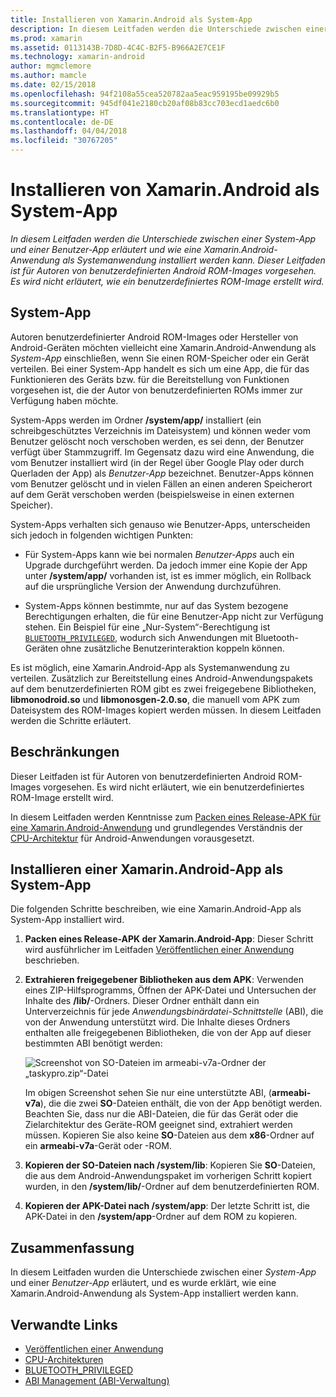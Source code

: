 ```yaml
---
title: Installieren von Xamarin.Android als System-App
description: In diesem Leitfaden werden die Unterschiede zwischen einer System-App und einer Benutzer-App erläutert und wie eine Xamarin.Android-Anwendung als Systemanwendung installiert werden kann. Dieser Leitfaden ist für Autoren von benutzerdefinierten Android ROM-Images vorgesehen. Es wird nicht erläutert, wie ein benutzerdefiniertes ROM-Image erstellt wird.
ms.prod: xamarin
ms.assetid: 0113143B-7D8D-4C4C-B2F5-B966A2E7CE1F
ms.technology: xamarin-android
author: mgmclemore
ms.author: mamcle
ms.date: 02/15/2018
ms.openlocfilehash: 94f2108a55cea520782aa5eac959195be09929b5
ms.sourcegitcommit: 945df041e2180cb20af08b83cc703ecd1aedc6b0
ms.translationtype: HT
ms.contentlocale: de-DE
ms.lasthandoff: 04/04/2018
ms.locfileid: "30767205"
---
```

# <a name="installing-xamarinandroid-as-a-system-app"></a>Installieren von Xamarin.Android als System-App

_In diesem Leitfaden werden die Unterschiede zwischen einer System-App und einer Benutzer-App erläutert und wie eine Xamarin.Android-Anwendung als Systemanwendung installiert werden kann. Dieser Leitfaden ist für Autoren von benutzerdefinierten Android ROM-Images vorgesehen. Es wird nicht erläutert, wie ein benutzerdefiniertes ROM-Image erstellt wird._

## <a name="system-app"></a>System-App

Autoren benutzerdefinierter Android ROM-Images oder Hersteller von Android-Geräten möchten vielleicht eine Xamarin.Android-Anwendung als _System-App_ einschließen, wenn Sie einen ROM-Speicher oder ein Gerät verteilen. Bei einer System-App handelt es sich um eine App, die für das Funktionieren des Geräts bzw. für die Bereitstellung von Funktionen vorgesehen ist, die der Autor von benutzerdefinierten ROMs immer zur Verfügung haben möchte.

System-Apps werden im Ordner **/system/app/** installiert (ein schreibgeschütztes Verzeichnis im Dateisystem) und können weder vom Benutzer gelöscht noch verschoben werden, es sei denn, der Benutzer verfügt über Stammzugriff. Im Gegensatz dazu wird eine Anwendung, die vom Benutzer installiert wird (in der Regel über Google Play oder durch Querladen der App) als _Benutzer-App_ bezeichnet. Benutzer-Apps können vom Benutzer gelöscht und in vielen Fällen an einen anderen Speicherort auf dem Gerät verschoben werden (beispielsweise in einen externen Speicher).

System-Apps verhalten sich genauso wie Benutzer-Apps, unterscheiden sich jedoch in folgenden wichtigen Punkten:

- Für System-Apps kann wie bei normalen _Benutzer-Apps_ auch ein Upgrade durchgeführt werden. Da jedoch immer eine Kopie der App unter **/system/app/** vorhanden ist, ist es immer möglich, ein Rollback auf die ursprüngliche Version der Anwendung durchzuführen.

- System-Apps können bestimmte, nur auf das System bezogene Berechtigungen erhalten, die für eine Benutzer-App nicht zur Verfügung stehen. Ein Beispiel für eine „Nur-System“-Berechtigung ist [`BLUETOOTH_PRIVILEGED`](https://developer.android.com/reference/android/Manifest.permission.html#BLUETOOTH_PRIVILEGED), wodurch sich Anwendungen mit Bluetooth-Geräten ohne zusätzliche Benutzerinteraktion koppeln können.

Es ist möglich, eine Xamarin.Android-App als Systemanwendung zu verteilen. Zusätzlich zur Bereitstellung eines Android-Anwendungspakets auf dem benutzerdefinierten ROM gibt es zwei freigegebene Bibliotheken, **libmonodroid.so** und **libmonosgen-2.0.so**, die manuell vom APK zum Dateisystem des ROM-Images kopiert werden müssen. In diesem Leitfaden werden die Schritte erläutert.

## <a name="restrictions"></a>Beschränkungen

Dieser Leitfaden ist für Autoren von benutzerdefinierten Android ROM-Images vorgesehen. Es wird nicht erläutert, wie ein benutzerdefiniertes ROM-Image erstellt wird.

In diesem Leitfaden werden Kenntnisse zum [Packen eines Release-APK für eine Xamarin.Android-Anwendung](~/android/deploy-test/publishing/index.md) und grundlegendes Verständnis der [CPU-Architektur](~/android/app-fundamentals/cpu-architectures.md) für Android-Anwendungen vorausgesetzt.

## <a name="install-a-xamarinandroid-app-as-a-system-app"></a>Installieren einer Xamarin.Android-App als System-App

Die folgenden Schritte beschreiben, wie eine Xamarin.Android-App als System-App installiert wird.

1. **Packen eines Release-APK der Xamarin.Android-App**: Dieser Schritt wird ausführlicher im Leitfaden [Veröffentlichen einer Anwendung](~/android/deploy-test/publishing/index.md) beschrieben.

2. **Extrahieren freigegebener Bibliotheken aus dem APK**: Verwenden eines ZIP-Hilfsprogramms, Öffnen der APK-Datei und Untersuchen der Inhalte des **/lib/**-Ordners. Dieser Ordner enthält dann ein Unterverzeichnis für jede _Anwendungsbinärdatei-Schnittstelle_ (ABI), die von der Anwendung unterstützt wird. Die Inhalte dieses Ordners enthalten alle freigegebenen Bibliotheken, die von der App auf dieser bestimmten ABI benötigt werden:

    ![Screenshot von SO-Dateien im armeabi-v7a-Ordner der „taskypro.zip“-Datei](install-system-app-images/install-system-app-01.png)

   Im obigen Screenshot sehen Sie nur eine unterstützte ABI, (**armeabi-v7a**), die die zwei **SO**-Dateien enthält, die von der App benötigt werden. Beachten Sie, dass nur die ABI-Dateien, die für das Gerät oder die Zielarchitektur des Geräte-ROM geeignet sind, extrahiert werden müssen. Kopieren Sie also keine **SO**-Dateien aus dem **x86**-Ordner auf ein **armeabi-v7a**-Gerät oder -ROM.

3. **Kopieren der SO-Dateien nach /system/lib**: Kopieren Sie **SO**-Dateien, die aus dem Android-Anwendungspaket im vorherigen Schritt kopiert wurden, in den **/system/lib/**-Ordner auf dem benutzerdefinierten ROM.

4. **Kopieren der APK-Datei nach /system/app**: Der letzte Schritt ist, die APK-Datei in den **/system/app**-Ordner auf dem ROM zu kopieren.


## <a name="summary"></a>Zusammenfassung

In diesem Leitfaden wurden die Unterschiede zwischen einer _System-App_ und einer _Benutzer-App_ erläutert, und es wurde erklärt, wie eine Xamarin.Android-Anwendung als System-App installiert werden kann.



## <a name="related-links"></a>Verwandte Links

- [Veröffentlichen einer Anwendung](~/android/deploy-test/publishing/index.md)
- [CPU-Architekturen](~/android/app-fundamentals/cpu-architectures.md)
- [BLUETOOTH_PRIVILEGED](https://developer.android.com/reference/android/Manifest.permission.html#BLUETOOTH_PRIVILEGED)
- [ABI Management (ABI-Verwaltung)](https://developer.android.com/ndk~/abis.html)
